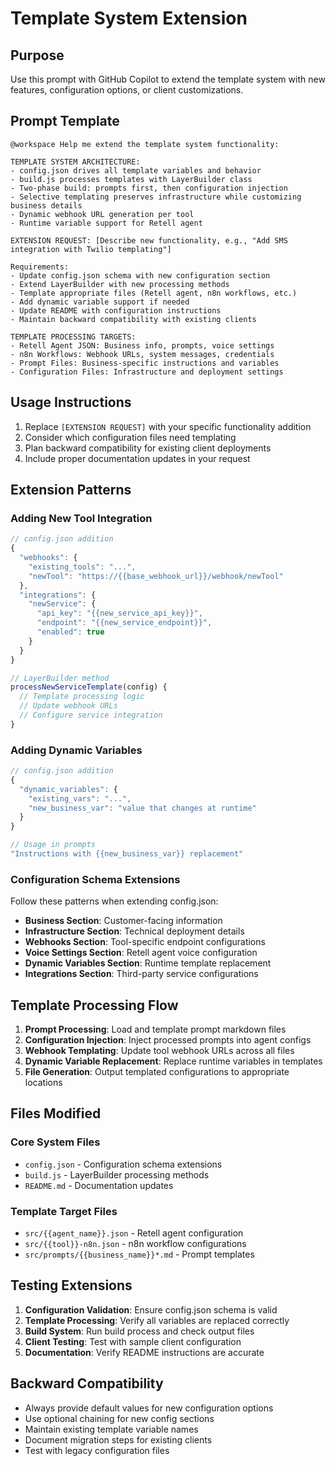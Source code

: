 # Template System Extension

## Purpose

Use this prompt with GitHub Copilot to extend the template system with new features, configuration
options, or client customizations.

## Prompt Template

```
@workspace Help me extend the template system functionality:

TEMPLATE SYSTEM ARCHITECTURE:
- config.json drives all template variables and behavior
- build.js processes templates with LayerBuilder class
- Two-phase build: prompts first, then configuration injection
- Selective templating preserves infrastructure while customizing business details
- Dynamic webhook URL generation per tool
- Runtime variable support for Retell agent

EXTENSION REQUEST: [Describe new functionality, e.g., "Add SMS integration with Twilio templating"]

Requirements:
- Update config.json schema with new configuration section
- Extend LayerBuilder with new processing methods
- Template appropriate files (Retell agent, n8n workflows, etc.)
- Add dynamic variable support if needed
- Update README with configuration instructions
- Maintain backward compatibility with existing clients

TEMPLATE PROCESSING TARGETS:
- Retell Agent JSON: Business info, prompts, voice settings
- n8n Workflows: Webhook URLs, system messages, credentials
- Prompt Files: Business-specific instructions and variables
- Configuration Files: Infrastructure and deployment settings
```

## Usage Instructions

1. Replace `[EXTENSION REQUEST]` with your specific functionality addition
2. Consider which configuration files need templating
3. Plan backward compatibility for existing client deployments
4. Include proper documentation updates in your request

## Extension Patterns

### Adding New Tool Integration

```javascript
// config.json addition
{
  "webhooks": {
    "existing_tools": "...",
    "newTool": "https://{{base_webhook_url}}/webhook/newTool"
  },
  "integrations": {
    "newService": {
      "api_key": "{{new_service_api_key}}",
      "endpoint": "{{new_service_endpoint}}",
      "enabled": true
    }
  }
}

// LayerBuilder method
processNewServiceTemplate(config) {
  // Template processing logic
  // Update webhook URLs
  // Configure service integration
}
```

### Adding Dynamic Variables

```javascript
// config.json addition
{
  "dynamic_variables": {
    "existing_vars": "...",
    "new_business_var": "value that changes at runtime"
  }
}

// Usage in prompts
"Instructions with {{new_business_var}} replacement"
```

### Configuration Schema Extensions

Follow these patterns when extending config.json:

- **Business Section**: Customer-facing information
- **Infrastructure Section**: Technical deployment details
- **Webhooks Section**: Tool-specific endpoint configurations
- **Voice Settings Section**: Retell agent voice configuration
- **Dynamic Variables Section**: Runtime template replacement
- **Integrations Section**: Third-party service configurations

## Template Processing Flow

1. **Prompt Processing**: Load and template prompt markdown files
2. **Configuration Injection**: Inject processed prompts into agent configs
3. **Webhook Templating**: Update tool webhook URLs across all files
4. **Dynamic Variable Replacement**: Replace runtime variables in templates
5. **File Generation**: Output templated configurations to appropriate locations

## Files Modified

### Core System Files

- `config.json` - Configuration schema extensions
- `build.js` - LayerBuilder processing methods
- `README.md` - Documentation updates

### Template Target Files

- `src/{{agent_name}}.json` - Retell agent configuration
- `src/{{tool}}-n8n.json` - n8n workflow configurations
- `src/prompts/{{business_name}}*.md` - Prompt templates

## Testing Extensions

1. **Configuration Validation**: Ensure config.json schema is valid
2. **Template Processing**: Verify all variables are replaced correctly
3. **Build System**: Run build process and check output files
4. **Client Testing**: Test with sample client configuration
5. **Documentation**: Verify README instructions are accurate

## Backward Compatibility

- Always provide default values for new configuration options
- Use optional chaining for new config sections
- Maintain existing template variable names
- Document migration steps for existing clients
- Test with legacy configuration files

